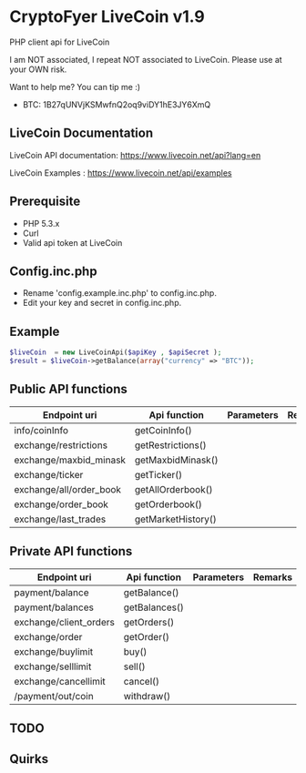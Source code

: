CryptoFyer LiveCoin v1.9
==============

PHP client api for LiveCoin

I am NOT associated, I repeat NOT associated to LiveCoin. Please use at your OWN risk.

Want to help me? You can tip me :)
* BTC: 1B27qUNVjKSMwfnQ2oq9viDY1hE3JY6XmQ


LiveCoin Documentation
----
LiveCoin API documentation: https://www.livecoin.net/api?lang=en

LiveCoin Examples : https://www.livecoin.net/api/examples


Prerequisite
----
* PHP 5.3.x
* Curl
* Valid api token at LiveCoin


Config.inc.php
----
* Rename 'config.example.inc.php' to config.inc.php.
* Edit your key and secret in config.inc.php.



Example
----
```php
$liveCoin  = new LiveCoinApi($apiKey , $apiSecret );
$result = $liveCoin->getBalance(array("currency" => "BTC"));
```

Public API functions
----

| Endpoint uri | Api function | Parameters | Remarks |
| --- | --- | --- | --- |
| info/coinInfo | getCoinInfo() |  |  |
| exchange/restrictions | getRestrictions() |  |  |
| exchange/maxbid_minask | getMaxbidMinask() |  |  |
| exchange/ticker | getTicker() |  |  |
| exchange/all/order_book | getAllOrderbook() |  |  |
| exchange/order_book | getOrderbook() |  |  |
| exchange/last_trades | getMarketHistory() |  |  |

Private API functions
----

| Endpoint uri | Api function | Parameters | Remarks |
| --- | --- | --- | --- |
| payment/balance | getBalance() |  |  |
| payment/balances | getBalances() |  |  |
| exchange/client_orders | getOrders() |  |  |
| exchange/order | getOrder() |  |  |
| exchange/buylimit | buy() |  |  |
| exchange/selllimit | sell() |  |  |
| exchange/cancellimit | cancel() |  |  |
| /payment/out/coin | withdraw() |  |  |


TODO
----

Quirks
----
